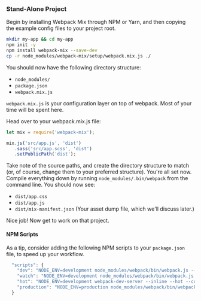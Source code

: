 ### Stand-Alone Project

Begin by installing Webpack Mix through NPM or Yarn, and then copying the example config files to your project root.

```bash
mkdir my-app && cd my-app
npm init -y
npm install webpack-mix --save-dev
cp -r node_modules/webpack-mix/setup/webpack.mix.js ./
```

You should now have the following directory structure:

* `node_modules/`
* `package.json`
* `webpack.mix.js`

`webpack.mix.js` is your configuration layer on top of webpack. Most of your time will be spent here.

Head over to your webpack.mix.js file:

```js
let mix = require('webpack-mix');

mix.js('src/app.js', 'dist')
   .sass('src/app.scss', 'dist')
   .setPublicPath('dist');
```

Take note of the source paths, and create the directory structure to match \(or, of course, change them to your preferred structure\). You're all set now. Compile everything down by running `node_modules/.bin/webpack` from the command line. You should now see:

* `dist/app.css`
* `dist/app.js`
* `dist/mix-manifest.json` (Your asset dump file, which we'll discuss later.)

Nice job! Now get to work on that project.

#### NPM Scripts

As a tip, consider adding the following NPM scripts to your `package.json` file, to speed up your workflow.

```js
  "scripts": {
    "dev": "NODE_ENV=development node_modules/webpack/bin/webpack.js --progress --hide-modules --config=node_modules/webpack-mix/setup/webpack.config.js",
    "watch": "NODE_ENV=development node_modules/webpack/bin/webpack.js --watch --progress --hide-modules --config=node_modules/webpack-mix/setup/webpack.config.js",
    "hot": "NODE_ENV=development webpack-dev-server --inline --hot --config=node_modules/webpack-mix/setup/webpack.config.js",
    "production": "NODE_ENV=production node_modules/webpack/bin/webpack.js --progress --hide-modules --config=node_modules/webpack-mix/setup/webpack.config.js"
  }
```
